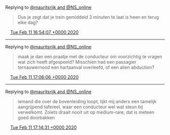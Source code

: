Replying to [@mauritsrijk and @NS\_online](https://twitter.com/mauritsrijk/status/1227271351746121728)

> Dus je zegt dat je trein gemiddeld 3 minuten te laat is heen en terug elke dag?

<img src="../../media/tweet.ico" width="12" /> [Tue Feb 11 16:54:07 +0000 2020](https://twitter.com/DromerDenker/status/1227274625911910401)

----

Replying to [@mauritsrijk and @NS\_online](https://twitter.com/mauritsrijk/status/1227276572668899328)

> maak je dan een praatje met de conducteur om voorzichtig te vragen wat zich heeft afgespeeld? Misschien had een passagier ternauwernood een hartaanval overleefd, of een alien abduction?

<img src="../../media/tweet.ico" width="12" /> [Tue Feb 11 17:06:06 +0000 2020](https://twitter.com/DromerDenker/status/1227277641356541952)

----

Replying to [@mauritsrijk and @NS\_online](https://twitter.com/mauritsrijk/status/1227278868085604359)

> iemand die over de bovenleiding loopt, lijkt mij anders een tamelijk aangrijpend tafereel, waar een conducteur wel wat steun bij verwelkomt\. Zoiets draait nooit uit op medium\-rare, dat is meteen goed doorbakken

<img src="../../media/tweet.ico" width="12" /> [Tue Feb 11 17:14:31 +0000 2020](https://twitter.com/DromerDenker/status/1227279760742604800)